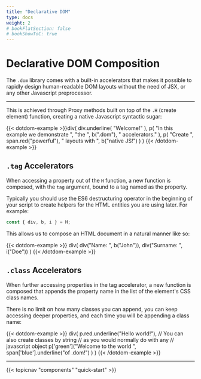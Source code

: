 ```yaml
---
title: "Declarative DOM"
type: docs
weight: 2
# bookFlatSection: false
# bookShowToC: true
---
```


# Declarative DOM Composition

The `.dom` library comes with a built-in accelerators that makes it possible to rapidly design human-readable DOM layouts without the need of JSX, or any other Javascript preprocessor.

---

This is achieved through Proxy methods built on top of the `.H` (create element) function, creating a native Javascript syntactic sugar:

{{< dotdom-example >}}div(
  div.underline(
    "Welcome!"
  ),
  p(
    "In this example we demonstrate ",
    "the ", b(".dom"), " accelerators."
  ),
  p(
    "Create ", span.red("powerful"),
    " layouts with ", b("native JS!")
  )
)
{{< /dotdom-example >}}

## `.tag` Accelerators

When accessing a property out of the `H` function, a new function is composed, with the `tag` argument, bound to a tag named as the property.

Typically you should use the ES6 destructuring operator in the beginning of your script to create helpers for the HTML entities you are using later. For example:

```js
const { div, b, i } = H;
```

This allows us to compose an HTML document in a natural manner like so:

{{< dotdom-example >}}
div(
  div("Name: ", b("John")),
  div("Surname: ", i("Doe"))
)
{{< /dotdom-example >}}

## `.class` Accelerators

When further accessing properties in the tag accelerator, a new function is composed that appends the property name in the list of the element's CSS class names.

There is no limit on how many classes you can append, you can keep accessing deeper properties, and each time you will be appending a class name:

{{< dotdom-example >}}
div(
  p.red.underline("Hello world!"),
  // You can also create classes by string
  // as you would normally do with any
  // javascript object 
  p['green']("Welcome to the world ",
    span['blue'].underline("of .dom!")
  )
)
{{< /dotdom-example >}}

---

{{< topicnav "components" "quick-start" >}}

